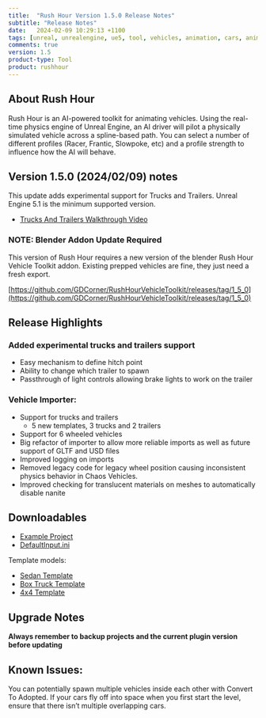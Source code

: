 ```yaml
---
title:  "Rush Hour Version 1.5.0 Release Notes"
subtitle: "Release Notes"
date:   2024-02-09 10:29:13 +1100
tags: [unreal, unrealengine, ue5, tool, vehicles, animation, cars, animation, rushhour, releasenotes]
comments: true
version: 1.5
product-type: Tool
product: rushhour
---
```


## About Rush Hour

Rush Hour is an AI-powered toolkit for animating vehicles. Using the real-time physics engine of Unreal Engine, an AI driver will pilot a physically simulated vehicle across a spline-based path. You can select a number of different profiles (Racer, Frantic, Slowpoke, etc) and a profile strength to influence how the AI will behave.

## Version 1.5.0 (2024/02/09) notes

This update adds experimental support for Trucks and Trailers. Unreal Engine 5.1 is the minimum supported version.

- [Trucks And Trailers Walkthrough Video](https://www.youtube.com/watch?v=cKyNdTYD0E4)

### NOTE: Blender Addon Update Required

This version of Rush Hour requires a new version of the blender Rush Hour Vehicle Toolkit addon. Existing prepped vehicles are fine, they just need a fresh export.

[https://github.com/GDCorner/RushHourVehicleToolkit/releases/tag/1_5_0](https://github.com/GDCorner/RushHourVehicleToolkit/releases/tag/1_5_0)

## Release Highlights

### Added experimental trucks and trailers support

- Easy mechanism to define hitch point
- Ability to change which trailer to spawn
- Passthrough of light controls allowing brake lights to work on the trailer

### Vehicle Importer:

- Support for trucks and trailers
    - 5 new templates, 3 trucks and 2 trailers
- Support for 6 wheeled vehicles
- Big refactor of importer to allow more reliable imports as well as future support of GLTF and USD files
- Improved logging on imports
- Removed legacy code for legacy wheel position causing inconsistent physics behavior in Chaos Vehicles.
- Improved checking for translucent materials on meshes to automatically disable nanite

## Downloadables

- [Example Project](https://rushhourresources.s3.amazonaws.com/v1.4.0/RH_Chaos_Demo_1.4.zip)
- [DefaultInput.ini](https://rushhourresources.s3.amazonaws.com/v1.4.0/DefaultInput.ini)

Template models:
- [Sedan Template](https://rushhourresources.s3.amazonaws.com/v1.4.0/SedanTemplate.blend)
- [Box Truck Template](https://rushhourresources.s3.amazonaws.com/v1.4.0/BoxTruckTemplate.blend)
- [4x4 Template](https://rushhourresources.s3.amazonaws.com/v1.4.0/4x4Template.blend)

## Upgrade Notes

**Always remember to backup projects and the current plugin version before updating**

## Known Issues:

You can potentially spawn multiple vehicles inside each other with Convert To Adopted. If your cars fly off into space when you first start the level, ensure that there isn’t multiple overlapping cars.

